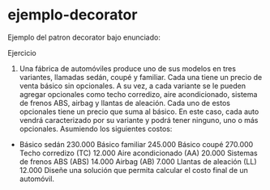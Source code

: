 # ejemplo-decorator
Ejemplo del patron decorator bajo enunciado:

Ejercicio
1) Una fábrica de automóviles produce uno de sus modelos en tres variantes, llamadas sedán, coupé y familiar. Cada una tiene un precio de venta básico sin opcionales. A su vez, a cada variante se le pueden agregar opcionales como techo corredizo, aire acondicionado, sistema de frenos ABS, airbag y llantas de aleación. Cada uno de estos opcionales tiene un precio que suma al básico. En este caso, cada auto vendrá caracterizado por su variante y podrá tener ninguno, uno o más opcionales.
Asumiendo los siguientes costos:
* Básico sedán 230.000
Básico familiar 245.000
Básico coupé 270.000
Techo corredizo (TC) 12.000
Aire acondicionado (AA) 20.000
Sistemas de frenos ABS (ABS) 14.000
Airbag (AB) 7.000
Llantas de aleación (LL) 12.000
Diseñe una solución que permita calcular el costo final de un automóvil.
